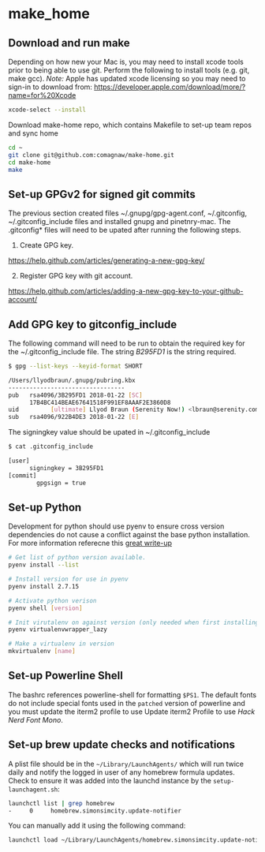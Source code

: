 # make_home

## Download and run make

Depending on how new your Mac is, you may need to install xcode tools prior to being able to use git.  Perform the following to install tools (e.g. git, make gcc).  _Note:_ Apple has updated xcode licensing so you may need to sign-in to download from: https://developer.apple.com/download/more/?name=for%20Xcode

```bash
xcode-select --install
```

Download make-home repo, which contains Makefile to set-up team repos and sync home

```bash
cd ~
git clone git@github.com:comagnaw/make-home.git
cd make-home
make
```

## Set-up GPGv2 for signed git commits

The previous section created files ~/.gnupg/gpg-agent.conf, ~/.gitconfig, ~/.gitconfig_include files and installed gnupg and pinetnry-mac.  The .gitconfig* files will need to be upated after running the following steps.

1. Create GPG key.

https://help.github.com/articles/generating-a-new-gpg-key/

2. Register GPG key with git account.

https://help.github.com/articles/adding-a-new-gpg-key-to-your-github-account/

## Add GPG key to gitconfig_include

The following command will need to be run to obtain the required key for the ~/.gitconfig_include file.  The string *B295FD1* is the string required.

```bash
$ gpg --list-keys --keyid-format SHORT

/Users/llyodbraun/.gnupg/pubring.kbx
---------------------------------
pub   rsa4096/3B295FD1 2018-01-22 [SC]
      17B4BC414BEAE67641518F991EF8AAAF2E3860D8
uid         [ultimate] Llyod Braun (Serenity Now!) <lbraun@serenity.com>
sub   rsa4096/922B4DE3 2018-01-22 [E]
```

The signingkey value should be upated in ~/.gitconfig_include

```bash
$ cat .gitconfig_include

[user]
      signingkey = 3B295FD1
[commit]
        gpgsign = true
```

## Set-up Python 

Development for python should use pyenv to ensure cross version dependencies do not cause a conflict against the base python installation.  For more information referecne this [great write-up](https://alysivji.github.io/setting-up-pyenv-virtualenvwrapper.html)

```bash
# Get list of python version available.
pyenv install --list

# Install version for use in pyenv
pyenv install 2.7.15

# Activate python verison
pyenv shell [version]

# Init virutalenv on against version (only needed when first installing version)
pyenv virtualenvwrapper_lazy

# Make a virtualenv in version
mkvirtualenv [name]
```

## Set-up Powerline Shell

The bashrc references powerline-shell for formatting `$PS1`.  The default fonts do not include special fonts used in the `patched` version of powerline and you must update the iterm2 profile to use Update iterm2 Profile to use *Hack Nerd Font Mono*.

## Set-up brew update checks and notifications

A plist file should be in the `~/Library/LaunchAgents/` which will run twice daily and notify the logged in user of any homebrew formula updates.  Check to ensure it was added into the launchd instance by the `setup-launchagent.sh`:

```bash
launchctl list | grep homebrew
-     0     homebrew.simonsimcity.update-notifier
```

You can manually add it using the following command:

```bash
launchctl load ~/Library/LaunchAgents/homebrew.simonsimcity.update-notifier.plist
```
